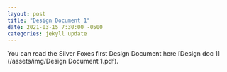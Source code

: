 ```yaml
---
layout: post
title: "Design Document 1"
date: 2021-03-15 7:30:00 -0500
categories: jekyll update
---
```


You can read the Silver Foxes first Design Document here [Design doc 1](/assets/img/Design Document 1.pdf).
